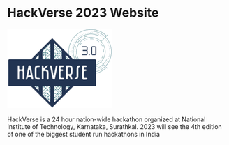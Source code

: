 # HackVerse 2023 Website

<img src="/img/logo.webp" width=240px alt="HackVerse 4.0">

HackVerse is a 24 hour nation-wide hackathon organized at National Institute of Technology, Karnataka, Surathkal. 2023 will see the 4th edition of one of the biggest student run hackathons in India

